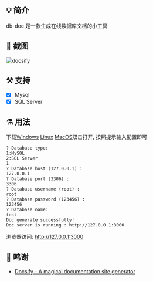 ## 💡 简介

db-doc 是一款生成在线数据库文档的小工具


## 📸 截图

![docsify](https://s1.ax1x.com/2020/04/27/JWAmIe.md.png)

## ⚒️ 支持

* [x] Mysql  
* [x] SQL Server  

## ⚗ 用法

下载[Windows](https://github.com/viodo/db-doc/releases/download/v1.0.0/db-doc-win.exe) [Linux](https://github.com/viodo/db-doc/releases/download/v1.0.0/db-doc-linux) [MacOS](https://github.com/viodo/db-doc/releases/download/v1.0.0/db-doc-macos)双击打开, 按照提示输入配置即可
```shell
? Database type:
1:MySQL
2:SQL Server
1
? Database host (127.0.0.1) :
127.0.0.1
? Database port (3306) :
3306
? Database username (root) :
root
? Database password (123456) :
123456
? Database name:
test
Doc generate successfully!
Doc server is running : http://127.0.0.1:3000
```
浏览器访问: http://127.0.0.1:3000

## 🙏 鸣谢

* [Docsify - A magical documentation site generator](https://docsify.js.org)
